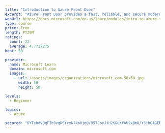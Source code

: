 ```yaml
---
title: "Introduction to Azure Front Door"
excerpt: "Azure Front Door provides a fast, reliable, and secure modern cloud content delivery network, integrated with intelligent threat protection."
webUrl: https://docs.microsoft.com/en-us/learn/modules/intro-to-azure-front-door/
type: course
price: Free
length: PT29M
ratings:
  count: 22
  average: 4.7727275
heat: 50

provider:
  name: Microsoft Learn
  domain: microsoft.com
  images:
    - url: /assets/images/organizations/microsoft.com-50x50.jpg
      width: 50
      height: 50

levels:
  - Beginner

topics:
  - Azure

secured: "DYTebdvBqFIb0vqKSYzxN7koUjoQ/057CoyJiH2KGuXfAU9x8nU/Y6jhOAGERpUdGk0x2tawcInIeYf04nqtuZAJgnS7yZHgZ+E13yrWu42nk7yX+zjVQhcm4VL4aM05/7EkFRXLSEQ9UMErd41+DnFqeouTqXjs6vPeziCSjJ1eTpbvddshDkBxt7xJShJMEsy4QjBufM79vNWxlT/7AIhLLWBgsSR70C9sKBiwu8eCYQX4ajDJQGr/fH+UFNOMUNNqmQ3HpCReaWM4FPGowFbdjSogzwHmtYgAst+Jb8M8doHvSnTJZ3d5KFZJU/d3Tbvla4sOU3ghYA7J0kcwa/cowIooLXY6d/SaG46Oks5i1KWxFvROg63pPpbdztTDJSqJrnbXA2vRVZeMAjV+LgK2Y1/X0nszpGtg+CFHtHo=;EasYD1/NdKNgTE4mQ72TaQ=="
---
```


